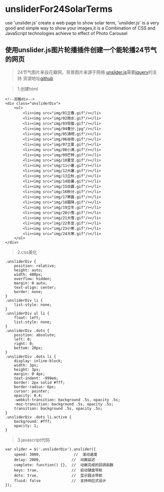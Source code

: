# unsliderFor24SolarTerms
use 'unslider.js' create a web page to show solar term, 'unslider.js' is a very good and simple way to show your images,it is a  Combination of CSS and JavaScript technologies achieve to effect of Photo Carousel
## 使用unslider.js图片轮播插件创建一个能轮播24节气的网页
>24节气图片来自花瓣网，背景图片来源于网络
>[unslider.js](http://unslider.com/)需要[jquery](http://download.csdn.net/download/qq1360303452/9212377)的支持
>资源地址[github](https://github.com/xbss/unsliderFor24SolarTerms)

>1.创建html

```
<!--加载div-->
<div class="unsliderDiv">
	<ul>
		<li><img src="img/01立春.gif"/></li>
		<li><img src="img/02雨水.gif"/></li>
		<li><img src="img/03惊蛰.gif"/></li>
		<li><img src="img/04春分.jpg"/></li>
		<li><img src="img/05清明.gif"/></li>
		<li><img src="img/06谷雨.gif"/></li>
		<li><img src="img/07立夏.gif"/></li>
		<li><img src="img/08小满.gif"/></li>
		<li><img src="img/09芒种.gif"/></li>
		<li><img src="img/10夏至.gif"/></li>
		<li><img src="img/11小暑.gif"/></li>
		<li><img src="img/12大暑.gif"/></li>
		<li><img src="img/13立秋.gif"/></li>
		<li><img src="img/14处暑.gif"/></li>
		<li><img src="img/15白露.gif"/></li>
		<li><img src="img/16秋分.gif"/></li>
		<li><img src="img/17寒露.gif"/></li>
		<li><img src="img/18霜降.gif"/></li>
		<li><img src="img/19立冬.gif"/></li>
		<li><img src="img/20小雪.gif"/></li>
		<li><img src="img/21大雪.gif"/></li>
		<li><img src="img/22冬至.gif"/></li>
		<li><img src="img/23小寒.gif"/></li>
		<li><img src="img/24大寒.gif"/></li>
	</ul>
</div>
```

>2.css美化

```
.unsliderDiv {
	position: relative;
	height: auto;
	width: 400px;
	overflow: hidden;
	margin: 0 auto;
	text-align: center;
	border: none;
}
.unsliderDiv li {
	list-style: none;
}
.unsliderDiv ul li {
	float: left;
	list-style: none;
}
.unsliderDiv .dots {
	position: absolute;
	left: 0;
	right: 0;
	bottom: 20px;
}
.unsliderDiv .dots li {
	display: inline-block;
	width: 3px;
	height: 3px;
	margin: 0 4px;
	text-indent: -999em;
	border: 2px solid #fff;
	border-radius: 6px;
	cursor: pointer;
	opacity: 0.4;
	-webkit-transition: background .5s, opacity .5s;
	-moz-transition: background .5s, opacity .5s;
	transition: background .5s, opacity .5s;
}
.unsliderDiv .dots li.active {
	background: #fff;
	opacity: 1;
}
```

>3.javascript代码

```
var slider = $('.unsliderDiv').unslider({
    speed: 3000,               //  滚动速度
    delay: 2000,              //  动画延迟
    complete: function() {},  //  动画完成的回调函数
    keys: true,               //  启动键盘导航
    dots: true,               //  显示圆点导航
    fluid: false              //  支持响应式设计
});
```